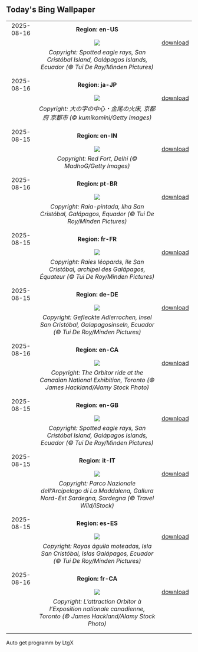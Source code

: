 ## Today's Bing Wallpaper
|      |      |      |
| :----: | :----: | :----: |
|2025-08-16|**Region: en-US**||
||![](https://www.bing.com/th?id=OHR.SpottedEagleRay_EN-US9227600044_UHD.jpg&pid=hp&w=1152&h=648&rs=1&c=4)| [download](https://www.bing.com/th?id=OHR.SpottedEagleRay_EN-US9227600044_UHD.jpg)|
||*Copyright: Spotted eagle rays, San Cristóbal Island, Galápagos Islands, Ecuador (© Tui De Roy/Minden Pictures)*
||
|||
|2025-08-16|**Region: ja-JP**||
||![](https://www.bing.com/th?id=OHR.Okuribi2025_JA-JP4621795615_UHD.jpg&pid=hp&w=1152&h=648&rs=1&c=4)| [download](https://www.bing.com/th?id=OHR.Okuribi2025_JA-JP4621795615_UHD.jpg)|
||*Copyright: 大の字の中心・金尾の火床, 京都府 京都市 (© kumikomini/Getty Images)*
||
|||
|2025-08-15|**Region: en-IN**||
||![](https://www.bing.com/th?id=OHR.RefFort2025_EN-IN3018612282_UHD.jpg&pid=hp&w=1152&h=648&rs=1&c=4)| [download](https://www.bing.com/th?id=OHR.RefFort2025_EN-IN3018612282_UHD.jpg)|
||*Copyright: Red Fort, Delhi (© MadhoG/Getty Images)*
||
|||
|2025-08-16|**Region: pt-BR**||
||![](https://www.bing.com/th?id=OHR.SpottedEagleRay_PT-BR1035439304_UHD.jpg&pid=hp&w=1152&h=648&rs=1&c=4)| [download](https://www.bing.com/th?id=OHR.SpottedEagleRay_PT-BR1035439304_UHD.jpg)|
||*Copyright: Raia-pintada, Ilha San Cristóbal, Galápagos, Equador (© Tui De Roy/Minden Pictures)*
||
|||
|2025-08-15|**Region: fr-FR**||
||![](https://www.bing.com/th?id=OHR.SpottedEagleRay_FR-FR5066753247_UHD.jpg&pid=hp&w=1152&h=648&rs=1&c=4)| [download](https://www.bing.com/th?id=OHR.SpottedEagleRay_FR-FR5066753247_UHD.jpg)|
||*Copyright: Raies léopards, île San Cristóbal, archipel des Galápagos, Équateur (© Tui De Roy/Minden Pictures)*
||
|||
|2025-08-15|**Region: de-DE**||
||![](https://www.bing.com/th?id=OHR.SpottedEagleRay_DE-DE1512505039_UHD.jpg&pid=hp&w=1152&h=648&rs=1&c=4)| [download](https://www.bing.com/th?id=OHR.SpottedEagleRay_DE-DE1512505039_UHD.jpg)|
||*Copyright: Gefleckte Adlerrochen, Insel San Cristóbal, Galapagosinseln, Ecuador (© Tui De Roy/Minden Pictures)*
||
|||
|2025-08-16|**Region: en-CA**||
||![](https://www.bing.com/th?id=OHR.CNExhibit_EN-CA7387294969_UHD.jpg&pid=hp&w=1152&h=648&rs=1&c=4)| [download](https://www.bing.com/th?id=OHR.CNExhibit_EN-CA7387294969_UHD.jpg)|
||*Copyright: The Orbitor ride at the Canadian National Exhibition, Toronto (© James Hackland/Alamy Stock Photo)*
||
|||
|2025-08-15|**Region: en-GB**||
||![](https://www.bing.com/th?id=OHR.SpottedEagleRay_EN-GB2531931284_UHD.jpg&pid=hp&w=1152&h=648&rs=1&c=4)| [download](https://www.bing.com/th?id=OHR.SpottedEagleRay_EN-GB2531931284_UHD.jpg)|
||*Copyright: Spotted eagle rays, San Cristóbal Island, Galápagos Islands, Ecuador (© Tui De Roy/Minden Pictures)*
||
|||
|2025-08-15|**Region: it-IT**||
||![](https://www.bing.com/th?id=OHR.LaMaddalenaSardegna_IT-IT3035454950_UHD.jpg&pid=hp&w=1152&h=648&rs=1&c=4)| [download](https://www.bing.com/th?id=OHR.LaMaddalenaSardegna_IT-IT3035454950_UHD.jpg)|
||*Copyright: Parco Nazionale dell’Arcipelago di La Maddalena, Gallura Nord-Est Sardegna, Sardegna (© Travel Wild/iStock)*
||
|||
|2025-08-15|**Region: es-ES**||
||![](https://www.bing.com/th?id=OHR.SpottedEagleRay_ES-ES4665305758_UHD.jpg&pid=hp&w=1152&h=648&rs=1&c=4)| [download](https://www.bing.com/th?id=OHR.SpottedEagleRay_ES-ES4665305758_UHD.jpg)|
||*Copyright: Rayas águila moteadas, Isla San Cristóbal, Islas Galápagos, Ecuador (© Tui De Roy/Minden Pictures)*
||
|||
|2025-08-16|**Region: fr-CA**||
||![](https://www.bing.com/th?id=OHR.CNExhibit_FR-CA1821188983_UHD.jpg&pid=hp&w=1152&h=648&rs=1&c=4)| [download](https://www.bing.com/th?id=OHR.CNExhibit_FR-CA1821188983_UHD.jpg)|
||*Copyright: L’attraction Orbitor à l’Exposition nationale canadienne, Toronto (© James Hackland/Alamy Stock Photo)*
||
|||

Auto get programm by LtgX
